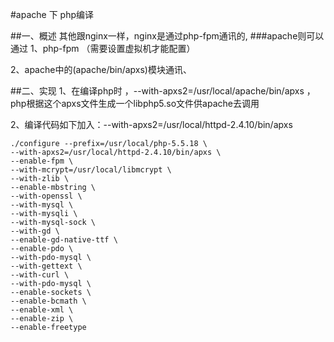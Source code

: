 #apache 下 php编译

##一、概述
其他跟nginx一样，nginx是通过php-fpm通讯的,
###apache则可以通过
1、php-fpm （需要设置虚拟机才能配置）

2、apache中的(apache/bin/apxs)模块通讯、

##二、实现
1、在编译php时 ，--with-apxs2=/usr/local/apache/bin/apxs ，php根据这个apxs文件生成一个libphp5.so文件供apache去调用


2、编译代码如下加入：--with-apxs2=/usr/local/httpd-2.4.10/bin/apxs
```
./configure --prefix=/usr/local/php-5.5.18 \
--with-apxs2=/usr/local/httpd-2.4.10/bin/apxs \
--enable-fpm \
--with-mcrypt=/usr/local/libmcrypt \
--with-zlib \
--enable-mbstring \
--with-openssl \
--with-mysql \
--with-mysqli \
--with-mysql-sock \
--with-gd \
--enable-gd-native-ttf \
--enable-pdo \
--with-pdo-mysql \
--with-gettext \
--with-curl \
--with-pdo-mysql \
--enable-sockets \
--enable-bcmath \
--enable-xml \
--enable-zip \
--enable-freetype
```
